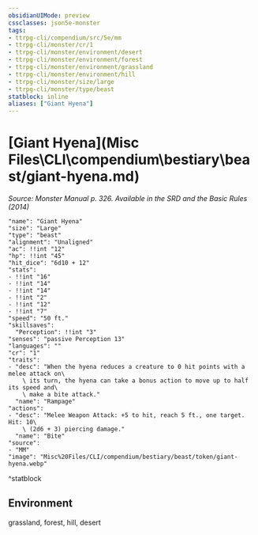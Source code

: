 ```yaml
---
obsidianUIMode: preview
cssclasses: json5e-monster
tags:
- ttrpg-cli/compendium/src/5e/mm
- ttrpg-cli/monster/cr/1
- ttrpg-cli/monster/environment/desert
- ttrpg-cli/monster/environment/forest
- ttrpg-cli/monster/environment/grassland
- ttrpg-cli/monster/environment/hill
- ttrpg-cli/monster/size/large
- ttrpg-cli/monster/type/beast
statblock: inline
aliases: ["Giant Hyena"]
---
```

# [Giant Hyena](Misc Files\CLI\compendium\bestiary\beast/giant-hyena.md)
*Source: Monster Manual p. 326. Available in the <span title='Systems Reference Document (5.1)'>SRD</span> and the Basic Rules (2014)*  

```statblock
"name": "Giant Hyena"
"size": "Large"
"type": "beast"
"alignment": "Unaligned"
"ac": !!int "12"
"hp": !!int "45"
"hit_dice": "6d10 + 12"
"stats":
- !!int "16"
- !!int "14"
- !!int "14"
- !!int "2"
- !!int "12"
- !!int "7"
"speed": "50 ft."
"skillsaves":
  "Perception": !!int "3"
"senses": "passive Perception 13"
"languages": ""
"cr": "1"
"traits":
- "desc": "When the hyena reduces a creature to 0 hit points with a melee attack on\
    \ its turn, the hyena can take a bonus action to move up to half its speed and\
    \ make a bite attack."
  "name": "Rampage"
"actions":
- "desc": "Melee Weapon Attack: +5 to hit, reach 5 ft., one target. Hit: 10\
    \ (2d6 + 3) piercing damage."
  "name": "Bite"
"source":
- "MM"
"image": "Misc%20Files/CLI/compendium/bestiary/beast/token/giant-hyena.webp"
```
^statblock

## Environment

grassland, forest, hill, desert